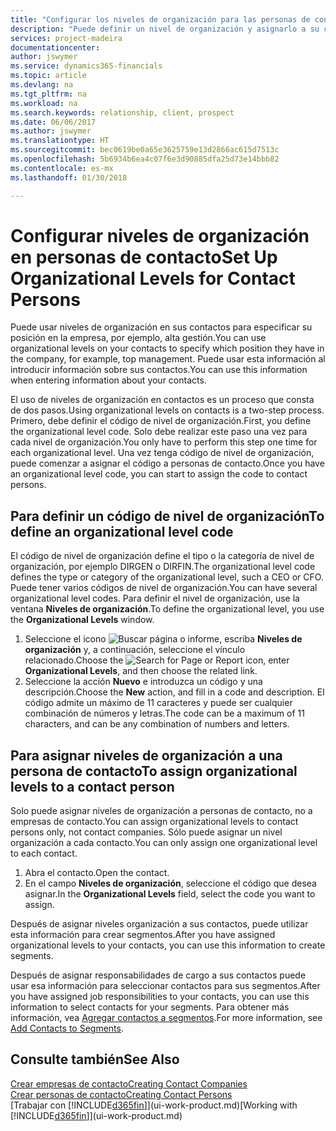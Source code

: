 ```yaml
---
title: "Configurar los niveles de organización para las personas de contacto | Documentos de Microsoft"
description: "Puede definir un nivel de organización y asignarlo a su contacto para indicar la posición que tiene en su empresa, por ejemplo alta gestión."
services: project-madeira
documentationcenter: 
author: jswymer
ms.service: dynamics365-financials
ms.topic: article
ms.devlang: na
ms.tgt_pltfrm: na
ms.workload: na
ms.search.keywords: relationship, client, prospect
ms.date: 06/06/2017
ms.author: jswymer
ms.translationtype: HT
ms.sourcegitcommit: bec0619be0a65e3625759e13d2866ac615d7513c
ms.openlocfilehash: 5b6934b6ea4c07f6e3d90885dfa25d73e14bbb82
ms.contentlocale: es-mx
ms.lasthandoff: 01/30/2018

---
```

# <a name="set-up-organizational-levels-for-contact-persons"></a><span data-ttu-id="0b1b4-103">Configurar niveles de organización en personas de contacto</span><span class="sxs-lookup"><span data-stu-id="0b1b4-103">Set Up Organizational Levels for Contact Persons</span></span>
<span data-ttu-id="0b1b4-104">Puede usar niveles de organización en sus contactos para especificar su posición en la empresa, por ejemplo, alta gestión.</span><span class="sxs-lookup"><span data-stu-id="0b1b4-104">You can use organizational levels on your contacts to specify which position they have in the company, for example, top management.</span></span> <span data-ttu-id="0b1b4-105">Puede usar esta información al introducir información sobre sus contactos.</span><span class="sxs-lookup"><span data-stu-id="0b1b4-105">You can use this information when entering information about your contacts.</span></span>

<span data-ttu-id="0b1b4-106">El uso de niveles de organización en contactos es un proceso que consta de dos pasos.</span><span class="sxs-lookup"><span data-stu-id="0b1b4-106">Using organizational levels on contacts is a two-step process.</span></span> <span data-ttu-id="0b1b4-107">Primero, debe definir el código de nivel de organización.</span><span class="sxs-lookup"><span data-stu-id="0b1b4-107">First, you define the organizational level code.</span></span> <span data-ttu-id="0b1b4-108">Solo debe realizar este paso una vez para cada nivel de organización.</span><span class="sxs-lookup"><span data-stu-id="0b1b4-108">You only have to perform this step one time for each organizational level.</span></span> <span data-ttu-id="0b1b4-109">Una vez tenga código de nivel de organización, puede comenzar a asignar el código a personas de contacto.</span><span class="sxs-lookup"><span data-stu-id="0b1b4-109">Once you have an organizational level code, you can start to assign the code to contact persons.</span></span>

## <a name="to-define-an-organizational-level-code"></a><span data-ttu-id="0b1b4-110">Para definir un código de nivel de organización</span><span class="sxs-lookup"><span data-stu-id="0b1b4-110">To define an organizational level code</span></span>
<span data-ttu-id="0b1b4-111">El código de nivel de organización define el tipo o la categoría de nivel de organización, por ejemplo DIRGEN o DIRFIN.</span><span class="sxs-lookup"><span data-stu-id="0b1b4-111">The organizational level code defines the type or category of the organizational level, such a CEO  or CFO.</span></span> <span data-ttu-id="0b1b4-112">Puede tener varios códigos de nivel de organización.</span><span class="sxs-lookup"><span data-stu-id="0b1b4-112">You can have several organizational level codes.</span></span> <span data-ttu-id="0b1b4-113">Para definir el nivel de organización, use la ventana **Niveles de organización**.</span><span class="sxs-lookup"><span data-stu-id="0b1b4-113">To define the organizational level, you use the **Organizational Levels** window.</span></span>

1. <span data-ttu-id="0b1b4-114">Seleccione el icono ![Buscar página o informe](media/ui-search/search_small.png "icono Buscar página o informe"), escriba **Niveles de organización** y, a continuación, seleccione el vínculo relacionado.</span><span class="sxs-lookup"><span data-stu-id="0b1b4-114">Choose the ![Search for Page or Report](media/ui-search/search_small.png "Search for Page or Report icon") icon, enter **Organizational Levels**, and then choose the related link.</span></span>
2. <span data-ttu-id="0b1b4-115">Seleccione la acción **Nuevo** e introduzca un código y una descripción.</span><span class="sxs-lookup"><span data-stu-id="0b1b4-115">Choose the **New** action, and fill in a code and description.</span></span> <span data-ttu-id="0b1b4-116">El código admite un máximo de 11 caracteres y puede ser cualquier combinación de números y letras.</span><span class="sxs-lookup"><span data-stu-id="0b1b4-116">The code can be a maximum of 11 characters, and can be any combination of numbers and letters.</span></span>

## <a name="to-assign-organizational-levels-to-a-contact-person"></a><span data-ttu-id="0b1b4-117">Para asignar niveles de organización a una persona de contacto</span><span class="sxs-lookup"><span data-stu-id="0b1b4-117">To assign organizational levels to a contact person</span></span>
<span data-ttu-id="0b1b4-118">Solo puede asignar niveles de organización a personas de contacto, no a empresas de contacto.</span><span class="sxs-lookup"><span data-stu-id="0b1b4-118">You can assign organizational levels to contact persons only, not contact companies.</span></span> <span data-ttu-id="0b1b4-119">Sólo puede asignar un nivel organización a cada contacto.</span><span class="sxs-lookup"><span data-stu-id="0b1b4-119">You can only assign one organizational level to each contact.</span></span>

1. <span data-ttu-id="0b1b4-120">Abra el contacto.</span><span class="sxs-lookup"><span data-stu-id="0b1b4-120">Open the contact.</span></span>
2. <span data-ttu-id="0b1b4-121">En el campo **Niveles de organización**, seleccione el código que desea asignar.</span><span class="sxs-lookup"><span data-stu-id="0b1b4-121">In the **Organizational Levels** field, select the code you want to assign.</span></span>

<span data-ttu-id="0b1b4-122">Después de asignar niveles organización a sus contactos, puede utilizar esta información para crear segmentos.</span><span class="sxs-lookup"><span data-stu-id="0b1b4-122">After you have assigned organizational levels to your contacts, you can use this information to create segments.</span></span>

<span data-ttu-id="0b1b4-123">Después de asignar responsabilidades de cargo a sus contactos puede usar esa información para seleccionar contactos para sus segmentos.</span><span class="sxs-lookup"><span data-stu-id="0b1b4-123">After you have assigned job responsibilities to your contacts, you can use this information to select contacts for your segments.</span></span> <span data-ttu-id="0b1b4-124">Para obtener más información, vea [Agregar contactos a segmentos](marketing-add-contact-segment.md).</span><span class="sxs-lookup"><span data-stu-id="0b1b4-124">For more information, see [Add Contacts to Segments](marketing-add-contact-segment.md).</span></span>

## <a name="see-also"></a><span data-ttu-id="0b1b4-125">Consulte también</span><span class="sxs-lookup"><span data-stu-id="0b1b4-125">See Also</span></span>
[<span data-ttu-id="0b1b4-126">Crear empresas de contacto</span><span class="sxs-lookup"><span data-stu-id="0b1b4-126">Creating Contact Companies</span></span>](marketing-create-contact-companies.md)  
[<span data-ttu-id="0b1b4-127">Crear personas de contacto</span><span class="sxs-lookup"><span data-stu-id="0b1b4-127">Creating Contact Persons</span></span>](marketing-create-contact-persons.md)  
<span data-ttu-id="0b1b4-128">[Trabajar con [!INCLUDE[d365fin](includes/d365fin_md.md)]](ui-work-product.md)</span><span class="sxs-lookup"><span data-stu-id="0b1b4-128">[Working with [!INCLUDE[d365fin](includes/d365fin_md.md)]](ui-work-product.md)</span></span>  

